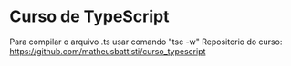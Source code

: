 Curso de TypeScript
===================
Para compilar o arquivo .ts usar comando "tsc -w"
Repositorio do curso: https://github.com/matheusbattisti/curso_typescript
